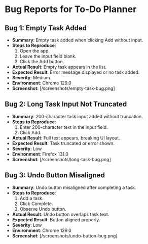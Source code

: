 # Bug Reports for To-Do Planner

## Bug 1: Empty Task Added
- **Summary**: Empty task added when clicking Add without input.
- **Steps to Reproduce**:
  1. Open the app.
  2. Leave the input field blank.
  3. Click the Add button.
- **Actual Result**: Empty task appears in the list.
- **Expected Result**: Error message displayed or no task added.
- **Severity**: Medium
- **Environment**: Chrome 129.0
- **Screenshot**: [/screenshots/empty-task-bug.png]

## Bug 2: Long Task Input Not Truncated
- **Summary**: 200-character task input added without truncation.
- **Steps to Reproduce**:
  1. Enter 200-character text in the input field.
  2. Click Add.
- **Actual Result**: Full text appears, breaking UI layout.
- **Expected Result**: Task truncated or error shown.
- **Severity**: Low
- **Environment**: Firefox 131.0
- **Screenshot**: [/screenshots/long-task-bug.png]

## Bug 3: Undo Button Misaligned
- **Summary**: Undo button misaligned after completing a task.
- **Steps to Reproduce**:
  1. Add a task.
  2. Click Complete.
  3. Observe Undo button.
- **Actual Result**: Undo button overlaps task text.
- **Expected Result**: Button aligned properly.
- **Severity**: Low
- **Environment**: Chrome 129.0
- **Screenshot**: [/screenshots/undo-button-bug.png]
